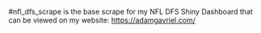 #nfl_dfs_scrape is the base scrape for my NFL DFS Shiny Dashboard that can be viewed on my website: https://adamgavriel.com/
